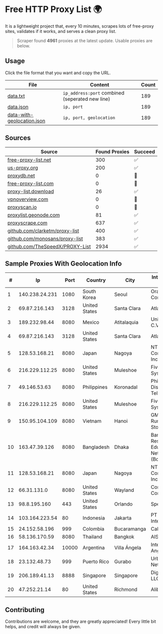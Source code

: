 
# Free HTTP Proxy List 🌍

It is a lightweight project that, every 10 minutes, scrapes lots of free-proxy sites, validates if it works, and serves a clean proxy list.


> Scraper found **4961** proxies at the latest update. Usable proxies are below.

## Usage

Click the file format that you want and copy the URL.


|File|Content|Count|
|----|-------|-----|
|[data.txt](https://raw.githubusercontent.com/themiralay/Proxy-List-World/master/data.txt)|`ip_address:port` combined (seperated new line)|189|
|[data.json](https://raw.githubusercontent.com/themiralay/Proxy-List-World/master/data.json)|`ip, port`|189|
|[data-with-geolocation.json](https://raw.githubusercontent.com/themiralay/Proxy-List-World/master/data-with-geolocation.json)|`ip, port, geolocation`|189|

## Sources

|Source|Found Proxies|Succeed|
|------|-------------|-------|
|[free-proxy-list.net](https://free-proxy-list.net)|300|✅|
|[us-proxy.org](https://www.us-proxy.org)|200|✅|
|[proxydb.net](http://proxydb.net)|0|🚫|
|[free-proxy-list.com](https://free-proxy-list.com/?page=&port=&type%5B%5D=http&type%5B%5D=https&up_time=0&search=Search)|0|🚫|
|[proxy-list.download](https://www.proxy-list.download/HTTP)|26|✅|
|[vpnoverview.com](https://vpnoverview.com/privacy/anonymous-browsing/free-proxy-servers)|0|🚫|
|[proxyscan.io](https://www.proxyscan.io)|0|🚫|
|[proxylist.geonode.com](https://proxylist.geonode.com/api/proxy-list?limit=300&page=1&sort_by=lastChecked&sort_type=desc&protocols=http,https)|81|✅|
|[proxyscrape.com](https://api.proxyscrape.com/v2/?request=displayproxies&protocol=http&timeout=10000&country=all&ssl=all&anonymity=all)|637|✅|
|[github.com/clarketm/proxy-list](https://raw.githubusercontent.com/clarketm/proxy-list/master/proxy-list-raw.txt)|400|✅|
|[github.com/monosans/proxy-list](https://raw.githubusercontent.com/monosans/proxy-list/main/proxies/http.txt)|383|✅|
|[github.com/TheSpeedX/PROXY-List](https://raw.githubusercontent.com/TheSpeedX/PROXY-List/master/http.txt)|2934|✅|


## Sample Proxies With Geolocation Info

|#|Ip|Port|Country|City|Internet Service Provider|
|-|--|----|-------|----|-------------------------|
|1|140.238.24.231|1080|South Korea|Seoul|Oracle Corporation|
|2|69.87.216.143|3128|United States|Santa Clara|Atlantic.net|
|3|189.232.98.44|8080|Mexico|Atitalaquia|Uninet S.A. de C.V.|
|4|69.87.216.143|3128|United States|Santa Clara|Atlantic.net|
|5|128.53.168.21|8080|Japan|Nagoya|NTT PC Communications, Inc.|
|6|216.229.112.25|8080|United States|Muleshoe|Five Area Systems, LLC|
|7|49.146.53.63|8080|Philippines|Koronadal|Philippine Long Distance Telephone Co.|
|8|216.229.112.25|8080|United States|Muleshoe|Five Area Systems, LLC|
|9|150.95.104.109|8080|Vietnam|Hanoi|GMO-Z.com Runsystem Joint Stock Company|
|10|163.47.39.126|8080|Bangladesh|Dhaka|Bangladesh Research and Education Network (BdREN)|
|11|128.53.168.21|8080|Japan|Nagoya|NTT PC Communications, Inc.|
|12|66.31.131.0|8080|United States|Wayland|Comcast Cable Communications|
|13|98.8.195.160|443|United States|Orlando|Spectrum|
|14|103.164.223.54|80|Indonesia|Jakarta|PT iForte Global Internet|
|15|24.152.58.196|999|Colombia|Bucaramanga|Calltopbx S.A.S.|
|16|58.136.170.59|8080|Thailand|Bangkok|AIS-Fibre|
|17|164.163.42.34|10000|Argentina|Villa Ángela|Interret Villa Angela SRL|
|18|23.132.48.73|999|Puerto Rico|Gurabo|Urban Wifi Networks LLC|
|19|206.189.41.13|8888|Singapore|Singapore|DigitalOcean, LLC|
|20|47.252.21.14|80|United States|Richmond|Alibaba.com LLC|



## Contributing

Contributions are welcome, and they are greatly appreciated! Every
little bit helps, and credit will always be given.

